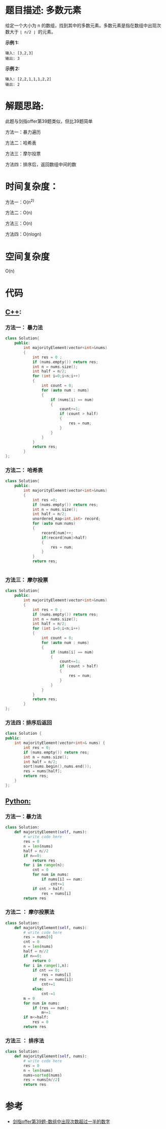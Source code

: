 # 题目描述:  多数元素

给定一个大小为 n 的数组，找到其中的多数元素。多数元素是指在数组中出现次数大于 ``⌊ n/2 ⌋ ``的元素。

**示例 1:**
```
输入: [3,2,3]
输出: 3
```

**示例 2:**
```
输入: [2,2,1,1,1,2,2]
输出: 2
```

  
# 解题思路:
此题与剑指offer第39题类似，但比39题简单

方法一：暴力遍历

方法二：哈希表

方法三：摩尔投票

方法四：排序后，返回数组中间的数

 
# 时间复杂度：
  方法一：O(n<sup>2) 
  
  方法二：O(n)
  
  方法三：O(n)
  
  方法四：O(nlogn)
# 空间复杂度
  O(n)
  
# 代码

## [C++](./Majority-Element.cpp):

###  方法一： 暴力法
```c++
class Solution{
    public:
        int majorityElement(vector<int>&nums)
        {
            int res = 0 ;
            if (nums.empty()) return res;
            int n = nums.size();
            int half = n/2;
            for (int i=0;i<n;i++)
            {
                int count = 0;
                for (auto num : nums)
                {
                    if (nums[i] == num)
                    {
                        count+=1;
                        if (count > half)
                        {
                            res = num;
                        }
                    }
                }
            }
            return res;          
        }
};
```

###  方法二： 哈希表
```c++
class Solution{
    public:
        int majorityElement(vector<int>&nums)
        {
            int res =0;
            if (nums.empty()) return res;
            int n = nums.size();
            int half = n/2;
            unordered_map<int,int> record;
            for (auto num:nums)
            {
                record[num]++;
                if(record[num]>half)
                {
                    res = num;
                }
            }
            return res;
      
```

###  方法三： 摩尔投票
```c++
class Solution{
    public:
        int majorityElement(vector<int>&nums)
        {
            int res = 0 ;
            if (nums.empty()) return res;
            int n = nums.size();
            int half = n/2;
            for (int i=0;i<n;i++)
            {
                int count = 0;
                for (auto num : nums)
                {
                    if (nums[i] == num)
                    {
                        count+=1;
                        if (count > half)
                        {
                            res = num;
                        }
                    }
                }
            }
            return res;          
        }
};
```


###  方法四：排序后返回 
```c++
class Solution {
public:
    int majorityElement(vector<int>& nums) {
        int res = 0;
        if (nums.empty()) return res;
        int n = nums.size();
        int half = n/2;
        sort(nums.begin(),nums.end());
        res = nums[half];
        return res;      
    }
};
```


## [Python:](https://github.com/bryceustc/LeetCode_Note/blob/master/python/Majority-Element/Majority-Element.py)
###  方法一：暴力法
```python
class Solution:
    def majorityElement(self, nums):
        # write code here
        res = 0
        n = len(nums)
        half = n//2
        if n==0:
            return res
        for i in range(n):
            cnt = 0
            for num in nums:
                if nums[i] == num:
                    cnt+=1
            if cnt > half:
                res = nums[i]
        return res
```
### 方法二 ： 摩尔投票法
```python
class Solution:
    def majorityElement(self, nums):
        # write code here
        res = nums[0]
        cnt = 0
        n = len(nums)
        half = n//2
        if n==0:
            return 0
        for i in range(1,n):
            if cnt == 0:
                res = nums[i]
            if res == nums[i]:
                cnt+=1
            else:
                cnt-=1
        m = 0
        for num in nums:
            if (res == num):
                m+=1
        if m<=half:
            res = 0
        return res
```

### 方法三 ： 排序法
```python
class Solution:
    def majorityElement(self, nums):
        # write code here
        res = 0
        n = len(nums)
        nums=sorted(nums)
        res = nums[n//2]
        return res
```



# 参考
  - [剑指offer第39题-数组中出现次数超过一半的数字](https://github.com/bryceustc/CodingInterviews/blob/master/MoreThanHalfNumber/README.md)



